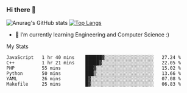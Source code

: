 ### Hi there 👋

![Anurag's GitHub stats](https://github-readme-stats.vercel.app/api?username=MatteoIorio11&show_icons=true&theme=dark) 
[![Top Langs](https://github-readme-stats.vercel.app/api/top-langs/?username=MatteoIorio11&theme=dark)](https://github.com/MatteoIorio11/github-readme-stats)

- 🌱 I’m currently learning Engineering and Computer Science :)

<!--
**MatteoIorio11/MatteoIorio11** is a ✨ _special_ ✨ repository because its `README.md` (this file) appears on your GitHub profile.

Here are some ideas to get you started:

- 🔭 I’m currently working on ...
- 🌱 I’m currently learning ...
- 👯 I’m looking to collaborate on ...
- 🤔 I’m looking for help with ...
- 💬 Ask me about ...
- 📫 How to reach me: ...
- 😄 Pronouns: ...
- ⚡ Fun fact: ...
-->
My Stats
<!--START_SECTION:waka-->

```text
JavaScript   1 hr 40 mins    ██████▓░░░░░░░░░░░░░░░░░░   27.24 %
C++          1 hr 21 mins    █████▓░░░░░░░░░░░░░░░░░░░   22.05 %
PHP          55 mins         ███▓░░░░░░░░░░░░░░░░░░░░░   15.02 %
Python       50 mins         ███▒░░░░░░░░░░░░░░░░░░░░░   13.66 %
YAML         26 mins         █▓░░░░░░░░░░░░░░░░░░░░░░░   07.08 %
Makefile     25 mins         █▓░░░░░░░░░░░░░░░░░░░░░░░   06.83 %
```

<!--END_SECTION:waka-->
